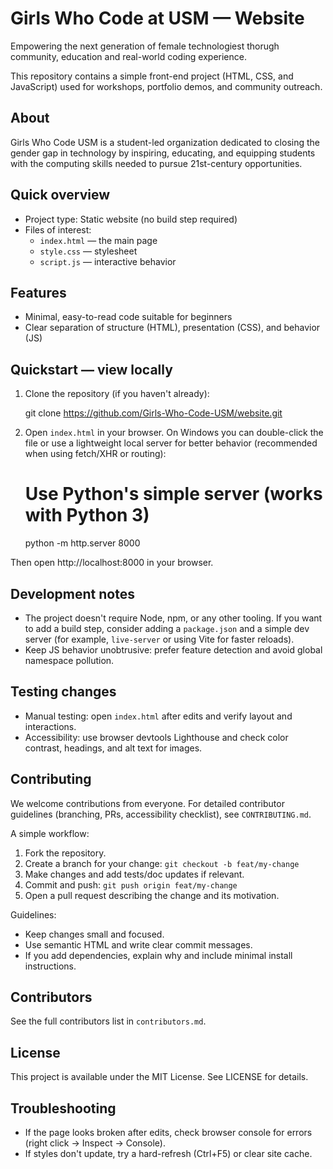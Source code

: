 # Girls Who Code at USM — Website

Empowering the next generation of female technologiest thorugh community, education and real-world coding experience.

This repository contains a simple front-end project (HTML, CSS, and JavaScript) used for workshops, portfolio demos, and community outreach.

## About

Girls Who Code USM is a student-led organization dedicated to closing the gender gap in technology by inspiring, educating, and equipping students with the computing skills needed to pursue 21st-century opportunities.

## Quick overview

- Project type: Static website (no build step required)
- Files of interest:
  - `index.html` — the main page
  - `style.css` — stylesheet
  - `script.js` — interactive behavior

## Features

- Minimal, easy-to-read code suitable for beginners
- Clear separation of structure (HTML), presentation (CSS), and behavior (JS)

## Quickstart — view locally

1. Clone the repository (if you haven't already):

	git clone https://github.com/Girls-Who-Code-USM/website.git

2. Open `index.html` in your browser. On Windows you can double-click the file or use a lightweight local server for better behavior (recommended when using fetch/XHR or routing):

	# Use Python's simple server (works with Python 3)
	python -m http.server 8000

Then open http://localhost:8000 in your browser.

## Development notes

- The project doesn't require Node, npm, or any other tooling. If you want to add a build step, consider adding a `package.json` and a simple dev server (for example, `live-server` or using Vite for faster reloads).
- Keep JS behavior unobtrusive: prefer feature detection and avoid global namespace pollution.

## Testing changes

- Manual testing: open `index.html` after edits and verify layout and interactions.
- Accessibility: use browser devtools Lighthouse and check color contrast, headings, and alt text for images.

## Contributing

We welcome contributions from everyone. For detailed contributor guidelines (branching, PRs, accessibility checklist), see `CONTRIBUTING.md`.

A simple workflow:

1. Fork the repository.
2. Create a branch for your change: `git checkout -b feat/my-change`
3. Make changes and add tests/doc updates if relevant.
4. Commit and push: `git push origin feat/my-change`
5. Open a pull request describing the change and its motivation.

Guidelines:

- Keep changes small and focused.
- Use semantic HTML and write clear commit messages.
- If you add dependencies, explain why and include minimal install instructions.

## Contributors

See the full contributors list in `contributors.md`.

## License

This project is available under the MIT License. See LICENSE for details.

## Troubleshooting

- If the page looks broken after edits, check browser console for errors (right click → Inspect → Console).
- If styles don't update, try a hard-refresh (Ctrl+F5) or clear site cache.


